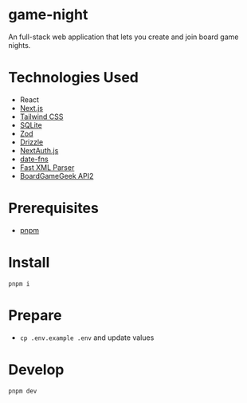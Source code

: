 # game-night

An full-stack web application that lets you create and join board game nights.

# Technologies Used

- React
- [Next.js](https://nextjs.org)
- [Tailwind CSS](https://tailwindcss.com)
- [SQLite](https://www.sqlite.org)
- [Zod](https://zod.dev)
- [Drizzle](https://orm.drizzle.team)
- [NextAuth.js](https://next-auth.js.org)
- [date-fns](https://date-fns.org)
- [Fast XML Parser](https://github.com/NaturalIntelligence/fast-xml-parser)
- [BoardGameGeek API2](https://boardgamegeek.com/wiki/page/BGG_XML_API2)

# Prerequisites

- [pnpm](https://pnpm.io)

# Install

`pnpm i`

# Prepare

- `cp .env.example .env` and update values

# Develop

`pnpm dev`

